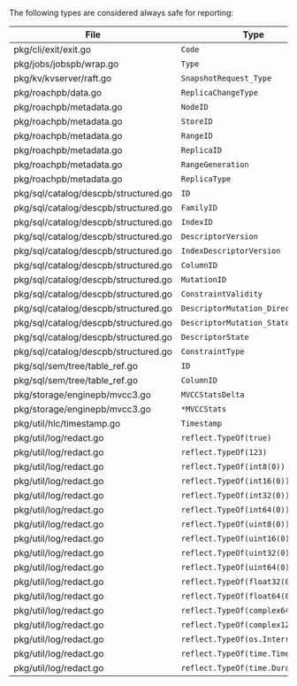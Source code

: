 The following types are considered always safe for reporting:

File | Type
--|--
pkg/cli/exit/exit.go | `Code`
pkg/jobs/jobspb/wrap.go | `Type`
pkg/kv/kvserver/raft.go | `SnapshotRequest_Type`
pkg/roachpb/data.go | `ReplicaChangeType`
pkg/roachpb/metadata.go | `NodeID`
pkg/roachpb/metadata.go | `StoreID`
pkg/roachpb/metadata.go | `RangeID`
pkg/roachpb/metadata.go | `ReplicaID`
pkg/roachpb/metadata.go | `RangeGeneration`
pkg/roachpb/metadata.go | `ReplicaType`
pkg/sql/catalog/descpb/structured.go | `ID`
pkg/sql/catalog/descpb/structured.go | `FamilyID`
pkg/sql/catalog/descpb/structured.go | `IndexID`
pkg/sql/catalog/descpb/structured.go | `DescriptorVersion`
pkg/sql/catalog/descpb/structured.go | `IndexDescriptorVersion`
pkg/sql/catalog/descpb/structured.go | `ColumnID`
pkg/sql/catalog/descpb/structured.go | `MutationID`
pkg/sql/catalog/descpb/structured.go | `ConstraintValidity`
pkg/sql/catalog/descpb/structured.go | `DescriptorMutation_Direction`
pkg/sql/catalog/descpb/structured.go | `DescriptorMutation_State`
pkg/sql/catalog/descpb/structured.go | `DescriptorState`
pkg/sql/catalog/descpb/structured.go | `ConstraintType`
pkg/sql/sem/tree/table_ref.go | `ID`
pkg/sql/sem/tree/table_ref.go | `ColumnID`
pkg/storage/enginepb/mvcc3.go | `MVCCStatsDelta`
pkg/storage/enginepb/mvcc3.go | `*MVCCStats`
pkg/util/hlc/timestamp.go | `Timestamp`
pkg/util/log/redact.go | `reflect.TypeOf(true)`
pkg/util/log/redact.go | `reflect.TypeOf(123)`
pkg/util/log/redact.go | `reflect.TypeOf(int8(0))`
pkg/util/log/redact.go | `reflect.TypeOf(int16(0))`
pkg/util/log/redact.go | `reflect.TypeOf(int32(0))`
pkg/util/log/redact.go | `reflect.TypeOf(int64(0))`
pkg/util/log/redact.go | `reflect.TypeOf(uint8(0))`
pkg/util/log/redact.go | `reflect.TypeOf(uint16(0))`
pkg/util/log/redact.go | `reflect.TypeOf(uint32(0))`
pkg/util/log/redact.go | `reflect.TypeOf(uint64(0))`
pkg/util/log/redact.go | `reflect.TypeOf(float32(0))`
pkg/util/log/redact.go | `reflect.TypeOf(float64(0))`
pkg/util/log/redact.go | `reflect.TypeOf(complex64(0))`
pkg/util/log/redact.go | `reflect.TypeOf(complex128(0))`
pkg/util/log/redact.go | `reflect.TypeOf(os.Interrupt)`
pkg/util/log/redact.go | `reflect.TypeOf(time.Time{})`
pkg/util/log/redact.go | `reflect.TypeOf(time.Duration(0))`
